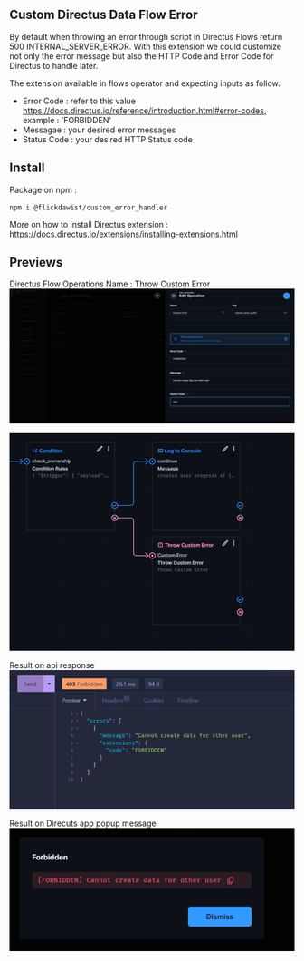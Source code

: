 ## Custom Directus Data Flow Error

By default when throwing an error through script in Directus Flows return 500 INTERNAL_SERVER_ERROR. With this extension we could customize not only the error message but also the HTTP Code and Error Code for Directus to handle later.

The extension available in flows operator and expecting inputs as follow.
- Error Code : refer to this value https://docs.directus.io/reference/introduction.html#error-codes, example : 'FORBIDDEN'
- Messagae : your desired error messages
- Status Code : your desired HTTP Status code

## Install
Package on npm :
```
npm i @flickdawist/custom_error_handler
```
More on how to install Directus extension : https://docs.directus.io/extensions/installing-extensions.html

## Previews

Directus Flow Operations Name : Throw Custom Error
![flow](https://raw.githubusercontent.com/FlickDaWist/directus_custom_error/refs/heads/main/screenshots/flow_operation.png)

![flow](https://raw.githubusercontent.com/FlickDaWist/directus_custom_error/refs/heads/main/screenshots/flow.png)

Result on api response
![flow](https://raw.githubusercontent.com/FlickDaWist/directus_custom_error/refs/heads/main/screenshots/result_in_api_response.png)

Result on Direcuts app popup message
![flow](https://raw.githubusercontent.com/FlickDaWist/directus_custom_error/refs/heads/main/screenshots/result_in_app.png)
